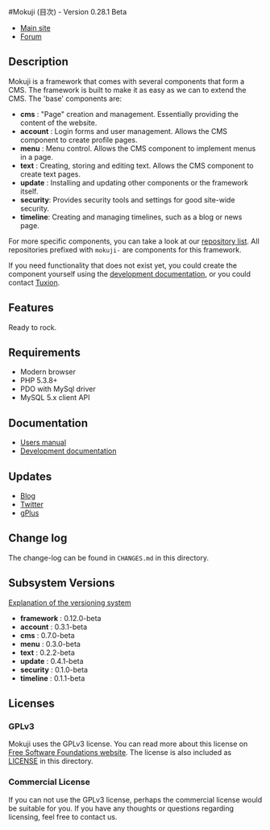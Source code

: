 #Mokuji (目次) - Version 0.28.1 Beta

* [Main site](http://mokuji.net/)
* [Forum](http://forum.mokuji.net/)


## Description

Mokuji is a framework that comes with several components that form a CMS. The framework is
built to make it as easy as we can to extend the CMS. The 'base' components are:

* __cms__     : "Page" creation and management. Essentially providing the content of the website.
* __account__ : Login forms and user management. Allows the CMS component to create profile pages.
* __menu__    : Menu control. Allows the CMS component to implement menus in a page.
* __text__    : Creating, storing and editing text. Allows the CMS component to create text pages.
* __update__  : Installing and updating other components or the framework itself.
* __security__: Provides security tools and settings for good site-wide security.
* __timeline__: Creating and managing timelines, such as a blog or news page.

For more specific components, you can take a look at our
[repository list](https://github.com/Tuxion). All repositories prefixed with `mokuji-` are
components for this framework.

If you need functionality that does not exist yet, you could create the component yourself
using the [development documentation](http://development.mokuji.org/), or you could contact
[Tuxion](http://web.tuxion.nl/).

## Features

Ready to rock.

## Requirements

* Modern browser
* PHP 5.3.8+
* PDO with MySql driver
* MySQL 5.x client API

## Documentation

* [Users manual](http://manual.mokuji.net/)
* [Development documentation](http://development.mokuji.net/)

## Updates

* [Blog](http://blog.mokuji.net/)
* [Twitter](http://twitter.com/mokujidev)
* [gPlus](https://plus.google.com/106280880423090880355/posts)


## Change log

The change-log can be found in `CHANGES.md` in this directory.

## Subsystem Versions

[Explanation of the versioning system](http://development.mokuji.org/40/versioning?menu=43)

* __framework__ : 0.12.0-beta
* __account__   : 0.3.1-beta
* __cms__       : 0.7.0-beta
* __menu__      : 0.3.0-beta
* __text__      : 0.2.2-beta
* __update__    : 0.4.1-beta
* __security__  : 0.1.0-beta
* __timeline__  : 0.1.1-beta

## Licenses

### GPLv3

Mokuji uses the GPLv3 license. You can read more about this license on [Free Software
Foundations website](http://www.gnu.org/licenses/gpl-3.0.html). The license is also
included as [LICENSE](https://raw.github.com/Tuxion/mokuji/master/LICENSE) in this
directory.

### Commercial License

If you can not use the GPLv3 license, perhaps the commercial license would be suitable for
you. If you have any thoughts or questions regarding licensing, feel free to contact us.

